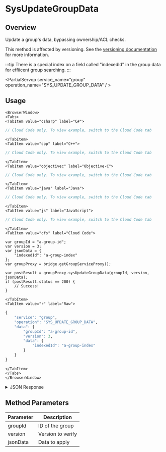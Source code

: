 # SysUpdateGroupData
## Overview
Update a group's data, bypassing ownership/ACL checks.

This method is affected by versioning. See the [versioning documentation](/api/appendix/version) for more information.


:::tip
There is a special index on a field called "indexedId" in the group data for effiicent group searching.
:::

<PartialServop service_name="group" operation_name="SYS_UPDATE_GROUP_DATA" / >

## Usage

```mdx-code-block
<BrowserWindow>
<Tabs>
<TabItem value="csharp" label="C#">
```

```csharp
// Cloud Code only. To view example, switch to the Cloud Code tab
```

```mdx-code-block
</TabItem>
<TabItem value="cpp" label="C++">
```

```cpp
// Cloud Code only. To view example, switch to the Cloud Code tab
```

```mdx-code-block
</TabItem>
<TabItem value="objectivec" label="Objective-C">
```

```objectivec
// Cloud Code only. To view example, switch to the Cloud Code tab
```

```mdx-code-block
</TabItem>
<TabItem value="java" label="Java">
```

```java
// Cloud Code only. To view example, switch to the Cloud Code tab
```

```mdx-code-block
</TabItem>
<TabItem value="js" label="JavaScript">
```

```javascript
// Cloud Code only. To view example, switch to the Cloud Code tab
```

```mdx-code-block
</TabItem>
<TabItem value="cfs" label="Cloud Code">
```

```cfscript
var groupId = "a-group-id";
var version = 3;
var jsonData = {
	"indexedId": "a-group-index"
};
var groupProxy = bridge.getGroupServiceProxy();

var postResult = groupProxy.sysUpdateGroupData(groupId, version, jsonData);
if (postResult.status == 200) {
    // Success!
}
```

```mdx-code-block
</TabItem>
<TabItem value="r" label="Raw">
```

```r
{
	"service": "group",
	"operation": "SYS_UPDATE_GROUP_DATA",
	"data": {
		"groupId": "a-group-id",
		"version": 3,
		"data": {
			"indexedId": "a-group-index"
		}
	}
}
```

```mdx-code-block
</TabItem>
</Tabs>
</BrowserWindow>
```

<details>
<summary>JSON Response</summary>

```json
{
  "data": {
    "gameId": "13229",
    "groupId": "d373ff92-3327-4176-85ed-3565a09c43fa",
    "ownerId": "ec52d988-3515-4032-a8fd-acc48e985792",
    "name": "agroup",
    "groupType": "group11",
    "createdAt": 1605155742940,
    "updatedAt": 1671123804120,
    "members": {
      "79ab573d-459e-42ce-ac65-c2fe8e81a3ae": {
        "role": "MEMBER",
        "attributes": {
          "groupatt": "groupattvalue"
        }
      },
      "32902825-37a1-43e2-89b7-47e849b1ec4b": {
        "role": "MEMBER",
        "attributes": {}
      },
      "ec52d988-3515-4032-a8fd-acc48e985792": {
        "role": "OWNER",
        "attributes": {}
      },
      "cd0356bd-ab7f-4fd7-bc58-9422cd3a2a59": {
        "role": "MEMBER",
        "attributes": {}
      },
      "8f9f8269-ad3e-4e3d-bc2a-3dd31afb0b17": {
        "role": "MEMBER",
        "attributes": {}
      },
      "8bd564a7-3f91-4a98-a4b3-43cd7d266133": {
        "role": "MEMBER",
        "attributes": {}
      },
      "336f36be-da11-4457-bda6-ccecd47b63e3": {
        "role": "MEMBER",
        "attributes": {}
      },
      "1e8c17bf-ede9-4976-b147-b44bd2da6817": {
        "role": "MEMBER",
        "attributes": {}
      }
    },
    "pendingMembers": {},
    "version": 5,
    "summaryData": {},
    "isOpenGroup": true,
    "defaultMemberAttributes": {},
    "memberCount": 8,
    "invitedPendingMemberCount": 0,
    "requestingPendingMemberCount": 0,
    "acl": {
      "member": 2,
      "other": 0
    }
  },
  "status": 200
}
```
</details>

## Method Parameters
Parameter | Description
--------- | -----------
groupId | ID of the group
version | Version to verify
jsonData | Data to apply


